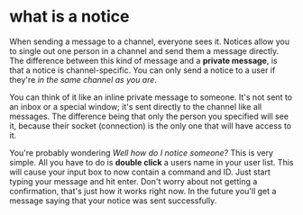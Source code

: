 # what is a notice

When sending a message to a channel, everyone sees it. Notices allow you to single out one person in a channel and send them a message directly. The difference between this kind of message and a **private message**, is that a notice is channel-specific. You can only send a notice to a user if they're _in the same channel as you are_.

You can think of it like an inline private message to someone. It's not sent to an inbox or a special window; it's sent directly to the channel like all messages. The difference being that only the person you specified will see it, because their socket (connection) is the only one that will have access to it.

You're probably wondering _Well how do I notice someone?_ This is very simple. All you have to do is **double click** a users name in your user list. This will cause your input box to now contain a command and ID. Just start typing your message and hit enter. Don't worry about not getting a confirmation, that's just how it works right now. In the future you'll get a message saying that your notice was sent successfully.